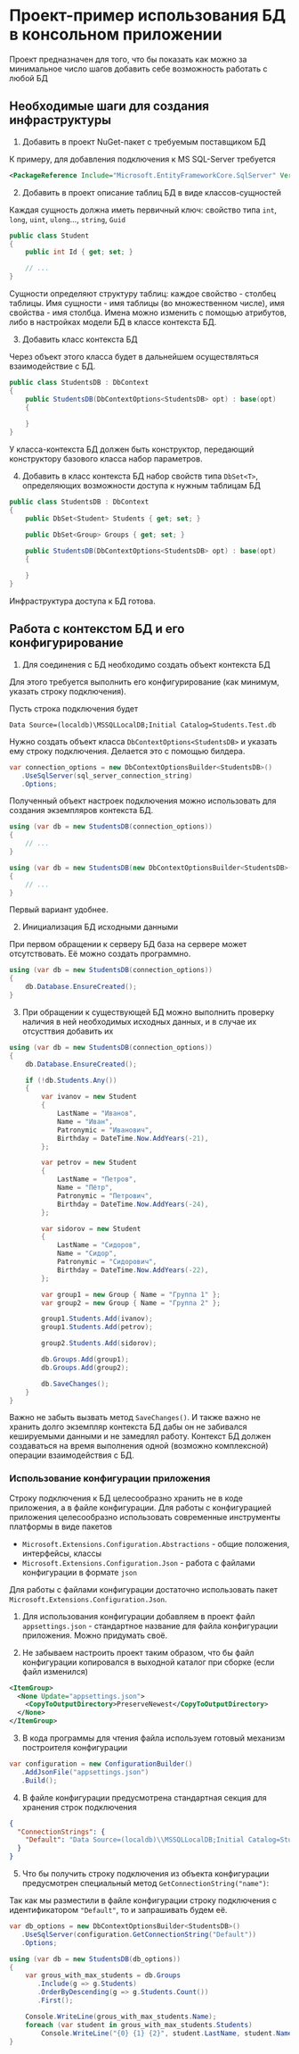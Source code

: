 # Проект-пример использования БД в консольном приложении

Проект предназначен для того, что бы показать как можно за минимальное число шагов добавить себе возможность работать с любой БД

## Необходимые шаги для создания инфраструктуры

1. Добавить в проект NuGet-пакет с требуемым поставщиком БД

К примеру, для добавления подключения к MS SQL-Server требуется

```xml
<PackageReference Include="Microsoft.EntityFrameworkCore.SqlServer" Version="6.0.0" />
```

2. Добавить в проект описание таблиц БД в виде классов-сущностей

Каждая сущность должна иметь первичный ключ: свойство типа `int`, `long`, `uint`, `ulong`..., `string`, `Guid`

```C#
public class Student
{
    public int Id { get; set; }

    // ...
}
```

Сущности определяют структуру таблиц: каждое свойство - столбец таблицы. Имя сущности - имя таблицы (во множественном числе), имя свойства - имя столбца. Имена можно изменить с помощью атрибутов, либо в настройках модели БД в классе контекста БД.

3. Добавить класс контекста БД

Через объект этого класса будет в дальнейшем осуществляться взаимодействие с БД.

```C#
public class StudentsDB : DbContext
{
    public StudentsDB(DbContextOptions<StudentsDB> opt) : base(opt)
    {
        
    }
}
```

У класса-контекста БД должен быть конструктор, передающий конструктору базового класса набор параметров.

4. Добавить в класс контекста БД набор свойств типа `DbSet<T>`, определяющих возможности доступа к нужным таблицам БД

```C#
public class StudentsDB : DbContext
{
    public DbSet<Student> Students { get; set; }

    public DbSet<Group> Groups { get; set; }

    public StudentsDB(DbContextOptions<StudentsDB> opt) : base(opt)
    {
        
    }
}
```

Инфраструктура доступа к БД готова.

## Работа с контекстом БД и его конфигурирование

1. Для соединения с БД необходимо создать объект контекста БД

Для этого требуется выполнить его конфигурирование (как минимум, указать строку подключения).

Пусть строка подключения будет 

```
Data Source=(localdb)\MSSQLLocalDB;Initial Catalog=Students.Test.db
```

Нужно создать объект класса `DbContextOptions<StudentsDB>` и указать ему строку подключения. Делается это с помощью билдера.

```C#
var connection_options = new DbContextOptionsBuilder<StudentsDB>()
   .UseSqlServer(sql_server_connection_string)
   .Options;
```

Полученный объект настроек подключения можно использовать для создания экземпляров контекста БД.

```C#
using (var db = new StudentsDB(connection_options))
{
    // ...
}

using (var db = new StudentsDB(new DbContextOptionsBuilder<StudentsDB>().UseSqlServer(sql_server_connection_string).Options))
{
    // ...
}
```

Первый вариант удобнее.

2. Инициализация БД исходными данными

При первом обращении к серверу БД база на сервере может отсутствовать. Её можно создать программно.

```C#
using (var db = new StudentsDB(connection_options))
{
    db.Database.EnsureCreated();
}
```

3. При обращении к существующей БД можно выполнить проверку наличия в ней необходимых исходных данных, и в случае их отсусттвия добавить их

```C#
using (var db = new StudentsDB(connection_options))
{
    db.Database.EnsureCreated();

    if (!db.Students.Any())
    {
        var ivanov = new Student
        {
            LastName = "Иванов",
            Name = "Иван",
            Patronymic = "Иванович",
            Birthday = DateTime.Now.AddYears(-21),
        };

        var petrov = new Student
        {
            LastName = "Петров",
            Name = "Пётр",
            Patronymic = "Петрович",
            Birthday = DateTime.Now.AddYears(-24),
        };

        var sidorov = new Student
        {
            LastName = "Сидоров",
            Name = "Сидор",
            Patronymic = "Сидорович",
            Birthday = DateTime.Now.AddYears(-22),
        };

        var group1 = new Group { Name = "Группа 1" };
        var group2 = new Group { Name = "Группа 2" };

        group1.Students.Add(ivanov);
        group1.Students.Add(petrov);

        group2.Students.Add(sidorov);

        db.Groups.Add(group1);
        db.Groups.Add(group2);

        db.SaveChanges();
    }
}
```

Важно не забыть вызвать метод `SaveChanges()`. И также важно не хранить долго экземпляр контекста БД дабы он не забивался кешируемыми данными и не замедлял работу. Контекст БД должен создаваться на время выполнения одной (возможно комплексной) операции взаимодействия с БД.

### Использование конфигурации приложения

Строку подключения к БД целесообразно хранить не в коде приложения, а в файле конфигурации. Для работы с конфигурацией приложения целесообразно использовать современные инструменты платформы в виде пакетов

- `Microsoft.Extensions.Configuration.Abstractions` - общие положения, интерфейсы, классы
- `Microsoft.Extensions.Configuration.Json` - работа с файлами конфигурации в формате `json`

Для работы с файлами конфигурации достаточно использовать пакет `Microsoft.Extensions.Configuration.Json`.

1. Для использования конфигурации добавляем в проект файл `appsettings.json` - стандартное название для файла конфигурации приложения. Можно придумать своё.

2. Не забываем настроить проект таким образом, что бы файл конфигурации копировался в выходной каталог при сборке (если файл изменился)

```xml
<ItemGroup>
  <None Update="appsettings.json">
    <CopyToOutputDirectory>PreserveNewest</CopyToOutputDirectory>
  </None>
</ItemGroup>
```

3. В кода программы для чтения файла используем готовый механизм построителя конфигурации

```C#
var configuration = new ConfigurationBuilder()
   .AddJsonFile("appsettings.json")
   .Build();
```

4. В файле конфигурации предусмотрена стандартная секция для хранения строк подключения

```json
{
  "ConnectionStrings": {
    "Default": "Data Source=(localdb)\\MSSQLLocalDB;Initial Catalog=Students.Test.db"
  }
}
```

5. Что бы получить строку подключения из объекта конфигурации предусмотрен специальный метод `GetConnectionString("name")`:

Так как мы разместили в файле конфигурации строку подключения с идентификатором `"Default"`, то и запрашивать будем её.

```C#
var db_options = new DbContextOptionsBuilder<StudentsDB>()
   .UseSqlServer(configuration.GetConnectionString("Default"))
   .Options;

using (var db = new StudentsDB(db_options))
{
    var grous_with_max_students = db.Groups
       .Include(g => g.Students)
       .OrderByDescending(g => g.Students.Count())
       .First();

    Console.WriteLine(grous_with_max_students.Name);
    foreach (var student in grous_with_max_students.Students)
        Console.WriteLine("{0} {1} {2}", student.LastName, student.Name, student.Patronymic);
}
```